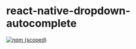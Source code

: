# react-native-dropdown-autocomplete

[![npm (scoped)](https://img.shields.io/badge/npm-v1.0.0-blue.svg)](https://www.npmjs.com/package/react-native-dropdown-autocomplete)

